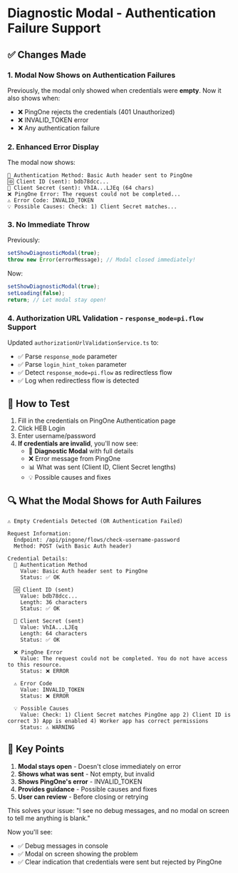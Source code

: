 # Diagnostic Modal - Authentication Failure Support

## ✅ Changes Made

### 1. **Modal Now Shows on Authentication Failures**

Previously, the modal only showed when credentials were **empty**. Now it also shows when:
- ❌ PingOne rejects the credentials (401 Unauthorized)
- ❌ INVALID_TOKEN error
- ❌ Any authentication failure

### 2. **Enhanced Error Display**

The modal now shows:
```
🔐 Authentication Method: Basic Auth header sent to PingOne
🆔 Client ID (sent): bdb78dcc...
🔑 Client Secret (sent): VhIA...LJEq (64 chars)
❌ PingOne Error: The request could not be completed...
⚠️ Error Code: INVALID_TOKEN
💡 Possible Causes: Check: 1) Client Secret matches...
```

### 3. **No Immediate Throw**

Previously:
```typescript
setShowDiagnosticModal(true);
throw new Error(errorMessage); // Modal closed immediately!
```

Now:
```typescript
setShowDiagnosticModal(true);
setLoading(false);
return; // Let modal stay open!
```

### 4. **Authorization URL Validation - `response_mode=pi.flow` Support**

Updated `authorizationUrlValidationService.ts` to:
- ✅ Parse `response_mode` parameter
- ✅ Parse `login_hint_token` parameter
- ✅ Detect `response_mode=pi.flow` as redirectless flow
- ✅ Log when redirectless flow is detected

## 🧪 How to Test

1. Fill in the credentials on PingOne Authentication page
2. Click HEB Login
3. Enter username/password
4. **If credentials are invalid**, you'll now see:
   - 🎯 **Diagnostic Modal** with full details
   - ❌ Error message from PingOne
   - 📊 What was sent (Client ID, Client Secret lengths)
   - 💡 Possible causes and fixes

## 🔍 What the Modal Shows for Auth Failures

```
⚠️ Empty Credentials Detected (OR Authentication Failed)

Request Information:
  Endpoint: /api/pingone/flows/check-username-password
  Method: POST (with Basic Auth header)

Credential Details:
  🔐 Authentication Method
    Value: Basic Auth header sent to PingOne
    Status: ✅ OK
    
  🆔 Client ID (sent)
    Value: bdb78dcc...
    Length: 36 characters
    Status: ✅ OK
    
  🔑 Client Secret (sent)
    Value: VhIA...LJEq
    Length: 64 characters  
    Status: ✅ OK
    
  ❌ PingOne Error
    Value: The request could not be completed. You do not have access to this resource.
    Status: ❌ ERROR
    
  ⚠️ Error Code
    Value: INVALID_TOKEN
    Status: ❌ ERROR
    
  💡 Possible Causes
    Value: Check: 1) Client Secret matches PingOne app 2) Client ID is correct 3) App is enabled 4) Worker app has correct permissions
    Status: ⚠️ WARNING
```

## 📝 Key Points

1. **Modal stays open** - Doesn't close immediately on error
2. **Shows what was sent** - Not empty, but invalid
3. **Shows PingOne's error** - INVALID_TOKEN
4. **Provides guidance** - Possible causes and fixes
5. **User can review** - Before closing or retrying

This solves your issue: "I see no debug messages, and no modal on screen to tell me anything is blank."

Now you'll see:
- ✅ Debug messages in console
- ✅ Modal on screen showing the problem
- ✅ Clear indication that credentials were sent but rejected by PingOne
